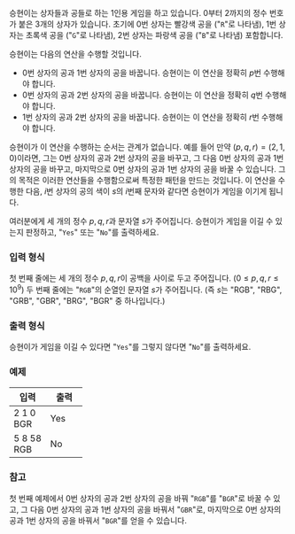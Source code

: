 승현이는 상자들과 공들로 하는 1인용 게임을 하고 있습니다. 0부터 2까지의 정수 번호가 붙은 3개의 상자가 있습니다. 초기에 0번 상자는 빨강색 공을 ("`R`"로 나타냄), 1번 상자는 초록색 공을 ("`G`"로 나타냄), 2번 상자는 파랑색 공을 ("`B`"로 나타냄) 포함합니다.

승현이는 다음의 연산을 수행할 것입니다.

* 0번 상자의 공과 1번 상자의 공을 바꿉니다. 승현이는 이 연산을 정확히 $p$번 수행해야 합니다.
* 0번 상자의 공과 2번 상자의 공을 바꿉니다. 승현이는 이 연산을 정확히 $q$번 수행해야 합니다.
* 1번 상자의 공과 2번 상자의 공을 바꿉니다. 승현이는 이 연산을 정확히 $r$번 수행해야 합니다.

승현이가 이 연산을 수행하는 순서는 관계가 없습니다. 예를 들어 만약 $(p, q, r) = (2, 1, 0)$이라면, 그는 0번 상자의 공과 2번 상자의 공을 바꾸고, 그 다음 0번 상자의 공과 1번 상자의 공을 바꾸고, 마지막으로 0번 상자의 공과 1번 상자의 공을 바꿀 수 있습니다. 그의 목적은 이러한 연산들을 수행함으로써 특정한 패턴을 만드는 것입니다. 이 연산을 수행한 다음, $i$번 상자의 공의 색이 $s$의 $i$번째 문자와 같다면 승현이가 게임을 이기게 됩니다.

여러분에게 세 개의 정수 $p, q, r$과 문자열 $s$가 주어집니다. 승현이가 게임을 이길 수 있는지 판정하고, "`Yes`" 또는 "`No`"를 출력하세요.

### 입력 형식

첫 번째 줄에는 세 개의 정수 $p, q, r$이 공백을 사이로 두고 주어집니다. ($0 \le p,q,r \le 10^{9}$) 두 번째 줄에는 "`RGB`"의 순열인 문자열 $s$가 주어집니다. (즉 $s$는 "RGB", "RBG", "GRB", "GBR", "BRG", "BGR" 중 하나입니다.)

### 출력 형식

승현이가 게임을 이길 수 있다면 "`Yes`"를 그렇지 않다면 "`No`"를 출력하세요.

### 예제

<table class='table table-bordered table-condensed'>
 <thead>
  <tr>
   <th style="width: 50%;">입력</th>
   <th style="width: 50%;">출력</th>
  </tr>
 </thead>
 <tbody>
  <tr>
   <td class="code-font">2 1 0<br/>
BGR</td>
   <td class="code-font">Yes</td>
  </tr>
  <tr>
   <td class="code-font">5 8 58<br/>
RGB</td>
   <td class="code-font">No</td>
  </tr>
 </tbody>
</table>

### 참고

첫 번째 예제에서 0번 상자의 공과 2번 상자의 공을 바꿔 "`RGB`"를 "`BGR`"로 바꿀 수 있고, 그 다음 0번 상자의 공과 1번 상자의 공을 바꿔서 "`GBR`"로, 마지막으로 0번 상자의 공과 1번 상자의 공을 바꿔서 "`BGR`"를 얻을 수 있습니다.